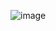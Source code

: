 ![image](https://user-images.githubusercontent.com/38539586/170231797-7d3b5570-55ad-420b-b9a6-9c356245ac1b.png)
